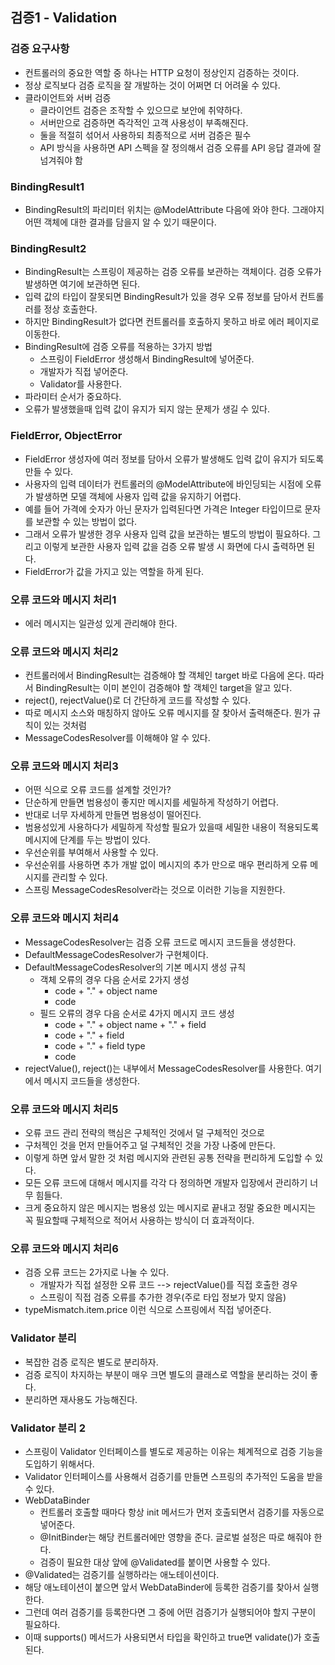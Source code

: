 ## 검증1 - Validation

### 검증 요구사항
- 컨트롤러의 중요한 역할 중 하나는 HTTP 요청이 정상인지 검증하는 것이다.
- 정상 로직보다 검증 로직을 잘 개발하는 것이 어쩌면 더 어려울 수 있다.
- 클라이언트와 서버 검증
  - 클라이언트 검증은 조작할 수 있으므로 보안에 취약하다.
  - 서버만으로 검증하면 즉각적인 고객 사용성이 부족해진다.
  - 둘을 적절히 섞어서 사용하되 최종적으로 서버 검증은 필수
  - API 방식을 사용하면 API 스펙을 잘 정의해서 검증 오류를 API 응답 결과에 잘 넘겨줘야 함

### BindingResult1
- BindingResult의 파리미터 위치는 @ModelAttribute 다음에 와야 한다. 그래야지 어떤 객체에 대한 결과를 담을지 알 수 있기 때문이다.

### BindingResult2
- BindingResult는 스프링이 제공하는 검증 오류를 보관하는 객체이다. 검증 오류가 발생하면 여기에 보관하면 된다.
- 입력 값의 타입이 잘못되면 BindingResult가 있을 경우 오류 정보를 담아서 컨트롤러를 정상 호출한다.
- 하지만 BindingResult가 없다면 컨트롤러를 호출하지 못하고 바로 에러 페이지로 이동한다.
- BindingResult에 검증 오류를 적용하는 3가지 방법
  - 스프링이 FieldError 생성해서 BindingResult에 넣어준다.
  - 개발자가 직접 넣어준다.
  - Validator를 사용한다.
- 파라미터 순서가 중요하다.
- 오류가 발생했을때 입력 값이 유지가 되지 않는 문제가 생길 수 있다.

### FieldError, ObjectError
- FieldError 생성자에 여러 정보를 담아서 오류가 발생해도 입력 값이 유지가 되도록 만들 수 있다.
- 사용자의 입력 데이터가 컨트롤러의 @ModelAttribute에 바인딩되는 시점에 오류가 발생하면 모델 객체에 사용자 입력 값을 유지하기 어렵다.
- 예를 들어 가격에 숫자가 아닌 문자가 입력된다면 가격은 Integer 타입이므로 문자를 보관할 수 있는 방법이 없다.
- 그래서 오류가 발생한 경우 사용자 입력 값을 보관하는 별도의 방법이 필요하다. 그리고 이렇게 보관한 사용자 입력 값을 검증 오류 발생 시 화면에 다시 출력하면 된다.
- FieldError가 값을 가지고 있는 역할을 하게 된다.

### 오류 코드와 메시지 처리1
- 에러 메시지는 일관성 있게 관리해야 한다.

### 오류 코드와 메시지 처리2
- 컨트롤러에서 BindingResult는 검증해야 할 객체인 target 바로 다음에 온다. 따라서 BindingResult는 이미 본인이 검증해야 할 객체인 target을 알고 있다.
- reject(), rejectValue()로 더 간단하게 코드를 작성할 수 있다.
- 따로 메시지 소스와 매칭하지 않아도 오류 메시지를 잘 찾아서 출력해준다. 뭔가 규칙이 있는 것처럼
- MessageCodesResolver를 이해해야 알 수 있다.

### 오류 코드와 메시지 처리3
- 어떤 식으로 오류 코드를 설계할 것인가?
- 단순하게 만들면 범용성이 좋지만 메시지를 세밀하게 작성하기 어렵다.
- 반대로 너무 자세하게 만들면 범용성이 떨어진다.
- 범용성있게 사용하다가 세밀하게 작성할 필요가 있을때 세밀한 내용이 적용되도록 메시지에 단계를 두는 방법이 있다.
- 우선순위를 부여해서 사용할 수 있다.
- 우선순위를 사용하면 추가 개발 없이 메시지의 추가 만으로 매우 편리하게 오류 메시지를 관리할 수 있다.
- 스프링 MessageCodesResolver라는 것으로 이러한 기능을 지원한다.

### 오류 코드와 메시지 처리4
- MessageCodesResolver는 검증 오류 코드로 메시지 코드들을 생성한다.
- DefaultMessageCodesResolver가 구현체이다.
- DefaultMessageCodesResolver의 기본 메시지 생성 규칙
  - 객체 오류의 경우 다음 순서로 2가지 생성
    - code + "." + object name
    - code
  - 필드 오류의 경우 다음 순서로 4가지 메시지 코드 생성
    - code + "." + object name + "." + field
    - code + "." + field
    - code + "." + field type
    - code
- rejectValue(), reject()는 내부에서 MessageCodesResolver를 사용한다. 여기에서 메시지 코드들을 생성한다.

### 오류 코드와 메시지 처리5
- 오류 코드 관리 전략의 핵심은 구체적인 것에서 덜 구체적인 것으로
- 구처젝인 것을 먼저 만들어주고 덜 구체적인 것을 가장 나중에 만든다.
- 이렇게 하면 앞서 말한 것 처럼 메시지와 관련된 공통 전략을 편리하게 도입할 수 있다.
- 모든 오류 코드에 대해서 메시지를 각각 다 정의하면 개발자 입장에서 관리하기 너무 힘들다.
- 크게 중요하지 않은 메시지는 범용성 있는 메시지로 끝내고 정말 중요한 메시지는 꼭 필요할때 구체적으로 적어서 사용하는 방식이 더 효과적이다.

### 오류 코드와 메시지 처리6
- 검증 오류 코드는 2가지로 나눌 수 있다.
  - 개발자가 직접 설정한 오류 코드 --> rejectValue()를 직접 호출한 경우
  - 스프링이 직접 검증 오류를 추가한 경우(주로 타입 정보가 맞지 않음)
- typeMismatch.item.price 이런 식으로 스프링에서 직접 넣어준다.

### Validator 분리
- 복잡한 검증 로직은 별도로 분리하자.
- 검증 로직이 차지하는 부분이 매우 크면 별도의 클래스로 역할을 분리하는 것이 좋다.
- 분리하면 재사용도 가능해진다.

### Validator 분리 2
- 스프링이 Validator 인터페이스를 별도로 제공하는 이유는 체계적으로 검증 기능을 도입하기 위해서다.
- Validator 인터페이스를 사용해서 검증기를 만들면 스프링의 추가적인 도움을 받을 수 있다.
- WebDataBinder
  - 컨트롤러 호출할 때마다 항상 init 메서드가 먼저 호출되면서 검증기를 자동으로 넣어준다.
  - @InitBinder는 해당 컨트롤러에만 영향을 준다. 글로벌 설정은 따로 해줘야 한다.
  - 검증이 필요한 대상 앞에 @Validated를 붙이면 사용할 수 있다.
- @Validated는 검증기를 실행하라는 애노테이션이다.
- 해당 애노테이션이 붙으면 앞서 WebDataBinder에 등록한 검증기를 찾아서 실행한다.
- 그런데 여러 검증기를 등록한다면 그 중에 어떤 검증기가 실행되어야 할지 구분이 필요하다.
- 이때 supports() 메서드가 사용되면서 타입을 확인하고 true면 validate()가 호출된다.
